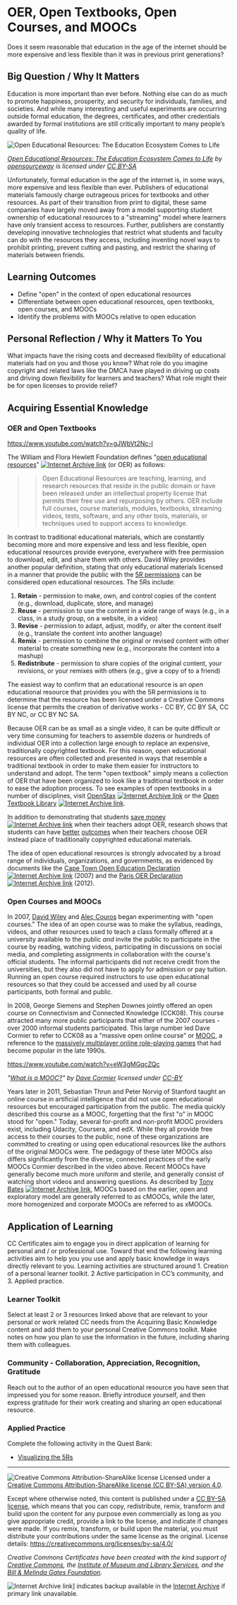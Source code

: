 # OER, Open Textbooks, Open Courses, and MOOCs

Does it seem reasonable that education in the age of the internet should be more expensive and less flexible than it was in previous print generations? 

## Big Question / Why It Matters

Education is more important than ever before. Nothing else can do as much to promote happiness, prosperity, and security for individuals, families, and societies. And while many interesting and useful experiments are occurring outside formal education, the degrees, certificates, and other credentials awarded by formal institutions are still critically important to many people’s quality of life.

![Open Educational Resources: The Education Ecosystem Comes to Life](https://github.com/creativecommons/cc-cert-edu/blob/master/images/teachers/oer-ecosystem.jpg "Open Educational Resources: The Education Ecosystem Comes to Life")

*[Open Educational Resources: The Education Ecosystem Comes to Life](https://flickr.com/photos/opensourceway/4371000818 "Open Educational Resources: The Education Ecosystem Comes to Life") by [opensourceway](https://flickr.com/people/opensourceway) is licensed under [CC BY-SA](https://creativecommons.org/licenses/by-sa/2.0/)*

Unfortunately, formal education in the age of the internet is, in some ways, more expensive and less flexible than ever. Publishers of educational materials famously charge outrageous prices for textbooks and other resources. As part of their transition from print to digital, these same companies have largely moved away from a model supporting student ownership of educational resources to a "streaming" model where learners have only transient access to resources. Further, publishers are constantly developing innovative technologies that restrict what students and faculty can do with the resources they access, including inventing novel ways to prohibit printing, prevent cutting and pasting, and restrict the sharing of materials between friends.

## Learning Outcomes

* Define "open" in the context of open educational resources
* Differentiate between open educational resources, open textbooks, open courses, and MOOCs
* Identify the problems with MOOCs relative to open education

## Personal Reflection / Why it Matters To You

What impacts have the rising costs and decreased flexibility of educational materials had on you and those you know? What role do you imagine copyright and related laws like the DMCA have played in driving up costs and driving down flexibility for learners and teachers? What role might their be for open licenses to provide relief?

## Acquiring Essential Knowledge

### OER and Open Textbooks

https://www.youtube.com/watch?v=gJWbVt2Nc-I

The William and Flora Hewlett Foundation defines "[open educational resources](http://www.hewlett.org/strategy/open-educational-resources/)" [![Internet Archive link](https://github.com/creativecommons/cc-cert-edu/blob/master/images/ia16.png)](http://web.archive.org/web/20170117191930/http://www.hewlett.org/strategy/open-educational-resources/) (or OER) as follows:

>> Open Educational Resources are teaching, learning, and research resources that reside in the public domain or have been released under an intellectual property license that permits their free use and repurposing by others. OER include full courses, course materials, modules, textbooks, streaming videos, tests, software, and any other tools, materials, or techniques used to support access to knowledge.

In contrast to traditional educational materials, which are constantly becoming more and more expensive and less and less flexible, open educational resources provide everyone, everywhere with free permission to download, edit, and share them with others. David Wiley provides another popular definition, stating that only educational materials licensed in a manner that provide the public with the [5R permissions](http://opencontent.org/definition/)  can be considered open educational resources. The 5Rs include:

1. **Retain** - permission to make, own, and control copies of the content (e.g., download, duplicate, store, and manage)
2. **Reuse** - permission to use the content in a wide range of ways (e.g., in a class, in a study group, on a website, in a video)
3. **Revise** - permission to adapt, adjust, modify, or alter the content itself (e.g., translate the content into another language)
4. **Remix** - permission to combine the original or revised content with other material to create something new (e.g., incorporate the content into a mashup)
5. **Redistribute** - permission to share copies of the original content, your revisions, or your remixes with others (e.g., give a copy of to a friend)

The easiest way to confirm that an educational resource is an *open* educational resource that provides you with the 5R permissions is to determine that the resource has been licensed under a Creative Commons license that permits the creation of derivative works - CC BY, CC BY SA, CC BY NC, or CC BY NC SA.

Because OER can be as small as a single video, it can be quite difficult or very time consuming for teachers to assemble dozens or hundreds of individual OER into a collection large enough to replace an expensive, traditionally copyrighted textbook. For this reason, open educational resources are often collected and presented in ways that resemble a traditional textbook in order to make them easier for instructors to understand and adopt. The term "open textbook" simply means a collection of OER that have been organized to look like a traditional textbook in order to ease the adoption process. To see examples of open textbooks in a number of disciplines, visit [OpenStax](http://openstaxcollege.org/)  [![Internet Archive link](https://github.com/creativecommons/cc-cert-edu/blob/master/images/ia16.png)](http://web.archive.org/web/20160403204755/https://openstaxcollege.org/) or the [Open Textbook Library](https://open.umn.edu/opentextbooks/) [![Internet Archive link](https://github.com/creativecommons/cc-cert-edu/blob/master/images/ia16.png)](http://web.archive.org/web/20170402112811/http://open.umn.edu/opentextbooks/).

In addition to demonstrating that students [save money](http://www.irrodl.org/index.php/irrodl/article/view/1700/2833) [![Internet Archive link](https://github.com/creativecommons/cc-cert-edu/blob/master/images/ia16.png)](http://web.archive.org/web/20160927022310/http://www.irrodl.org/index.php/irrodl/article/view/1700/2833) when their teachers adopt OER, research shows that students can have [better](http://link.springer.com/article/10.1007%2Fs12528-015-9101-x) [outcomes](http://www.irrodl.org/index.php/irrodl/article/view/2686/3967) when their teachers choose OER instead place of traditionally copyrighted educational materials.

The idea of open educational resources is strongly advocated by a broad range of individuals, organizations, and governments, as evidenced by documents like the [Cape Town Open Education Declaration](http://www.capetowndeclaration.org/read-the-declaration) [![Internet Archive link](https://github.com/creativecommons/cc-cert-edu/blob/master/images/ia16.png)](http://web.archive.org/web/20170205051939/http://www.capetowndeclaration.org/read-the-declaration) (2007) and the [Paris OER Declaration](http://www.unesco.org/new/en/communication-and-information/access-to-knowledge/open-educational-resources/what-is-the-paris-oer-declaration/) [![Internet Archive link](https://github.com/creativecommons/cc-cert-edu/blob/master/images/ia16.png)](http://web.archive.org/web/20170125234131/http://www.unesco.org/new/en/communication-and-information/access-to-knowledge/open-educational-resources/what-is-the-paris-oer-declaration/) (2012).  

### Open Courses and MOOCs

In 2007, [David Wiley](http://web.archive.org/web/20070911162731/http://www.opencontent.org/wiki/index.php?title=Intro_Open_Ed_Syllabus) and [Alec Couros](http://eci831.wikispaces.com/Session+List) began experimenting with "open courses." The idea of an open course was to make the syllabus, readings, videos, and other resources used to teach a class formally offered at a university available to the public *and* invite the public to participate in the course by reading, watching videos, participating in discussions on social media, and completing assignments in collaboration with the course's official students. The informal participants did not receive credit from the universities, but they also did not have to apply for admission or pay tuition. Running an open course required instructors to use open educational resources so that they could be accessed and used by all course participants, both formal and public.

In 2008, George Siemens and Stephen Downes jointly offered an open course on Connectivism and Connected Knowledge (CCK08). This course attracted many more public participants that either of the 2007 courses - over 2000 informal students participated. This large number led Dave Cormier to refer to CCK08 as a "massive open online course" or [MOOC](https://en.wikipedia.org/wiki/Massive_open_online_course), a reference to the [massively multiplayer online role-playing games](https://en.wikipedia.org/wiki/Massively_multiplayer_online_role-playing_game) that had become popular in the late 1990s.

https://www.youtube.com/watch?v=eW3gMGqcZQc

*"[What is a MOOC?](https://www.youtube.com/watch?v=eW3gMGqcZQc)" by 
 [Dave Cormier](https://www.youtube.com/channel/UC60b39oNX-VM21vjTNoTNMQ) 
 licensed under [CC-BY](https://creativecommons.org/licenses/by/3.0/)*

Years later in 2011, Sebastian Thrun and Peter Norvig of Stanford taught an online course in artificial intelligence that did not use open educational resources but encouraged participation from the public. The media quickly described this course as a MOOC, forgetting that the first "o" in MOOC stood for "open." Today, several for-profit and non-profit MOOC providers exist, including Udacity, Coursera, and edX. While they all provide free access to their courses to the public, none of these organizations are committed to creating or using open educational resources like the authors of the original MOOCs were. The pedagogy of these later MOOCs also differs significantly from the diverse, connected practices of the early MOOCs Cormier described in the video above. Recent MOOCs have generally become much more uniform and sterile, and generally consist of watching short videos and answering questions. As described by [Tony Bates](http://www.tonybates.ca/2014/10/13/comparing-xmoocs-and-cmoocs-philosophy-and-practice/) [![Internet Archive link](https://github.com/creativecommons/cc-cert-edu/blob/master/images/ia16.png)](http://web.archive.org/web/20160429003322/http://www.tonybates.ca/2014/10/13/comparing-xmoocs-and-cmoocs-philosophy-and-practice/), MOOCs based on the earlier, open and exploratory model are generally referred to as cMOOCs, while the later, more homogenized and corporate MOOCs are referred to as xMOOCs.

## Application of Learning

CC Certificates aim to engage you in direct application of learning for personal and / or professional use. Toward that end the following learning activities aim to help you you use and apply basic knowledge in ways directly relevant to you. Learning activities are structured around 1. Creation of a personal learner toolkit. 2 Active participation in CC’s community, and 3. Applied practice.

### Learner Toolkit
Select at least 2 or 3 resources linked above that are relevant to your personal or work related CC needs from the Acquiring Basic Knowledge content and add them to your personal Creative Commons toolkit. Make notes on how you plan to use the information in the future, including sharing them with colleagues.

### Community - Collaboration, Appreciation, Recognition, Gratitude
Reach out to the author of an open educational resource you have seen that impressed you for some reason. Briefly introduce yourself, and then express gratitude for their work creating and sharing an open educational resource.  

### Applied Practice
Complete the following activity in the Quest Bank:

* [Visualizing the 5Rs](https://certificates.creativecommons.org/quests/assignments/visualizing-the-5rs/)

----

![Creative Commons Attribution-ShareAlike license](https://github.com/creativecommons/cc-cert-edu/blob/master/images/cc-by-sa-88x31.png "CC BY-SA")
Licensed under a [Creative Commons Attribution-ShareAlike license (CC BY-SA) version 4.0](https://creativecommons.org/licenses/by-sa/4.0/).

Except where otherwise noted, this content is published under a [CC BY-SA license](https://creativecommons.org/licenses/by-sa/4.0/), which means that you can copy, redistribute, remix, transform and build upon the content for any purpose even commercially as long as you give appropriate credit, provide a link to the license, and indicate if changes were made. If you remix, transform, or build upon the material, you must distribute your contributions under the same license as the original.
License details: https://creativecommons.org/licenses/by-sa/4.0/

*Creative Commons Certificates have been created with the kind support of [Creative Commons](http://creativecommons.org/), the [Institute of Museum and Library Services](https://www.imls.gov/), and the [Bill &amp; Melinda Gates Foundation](http://www.gatesfoundation.org/).*


![Internet Archive link](https://github.com/creativecommons/cc-cert-edu/blob/master/images/ia16.png)] indicates backup available in the [Internet Archive](http://web.archive.org/web/) if primary link unavailable.
